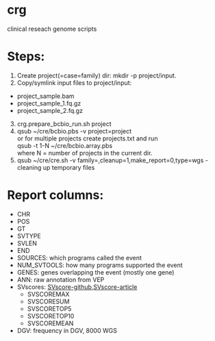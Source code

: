 # crg
clinical reseach genome scripts

# Steps:
1. Create project(=case=family) dir: mkdir -p project/input.
2. Copy/symlink input files to project/input: 
- project_sample.bam
- project_sample_1.fq.gz
- project_sample_2.fq.gz
3. crg.prepare_bcbio_run.sh project
4. qsub ~/cre/bcbio.pbs -v project=project\
or for multiple projects create projects.txt and run\
qsub -t 1-N ~/cre/bcbio.array.pbs\
where N = number of projects in the current dir.
5. qsub ~/cre/cre.sh -v family=<project>,cleanup=1,make_report=0,type=wgs - cleaning up temporary files

# Report columns:
- CHR
- POS
- GT
- SVTYPE
- SVLEN
- END
- SOURCES: which programs called the event
- NUM_SVTOOLS: how many programs supported the event
- GENES: genes overlapping the event (mostly one gene)
- ANN: raw annotation from VEP
- SVscores: [SVscore-github](https://github.com/lganel/SVScore),[SVscore-article](https://academic.oup.com/bioinformatics/article/33/7/1083/2748212)
  - SVSCOREMAX
  - SVSCORESUM
  - SVSCORETOP5
  - SVSCORETOP10
  - SVSCOREMEAN
- DGV: frequency in DGV, 8000 WGS

